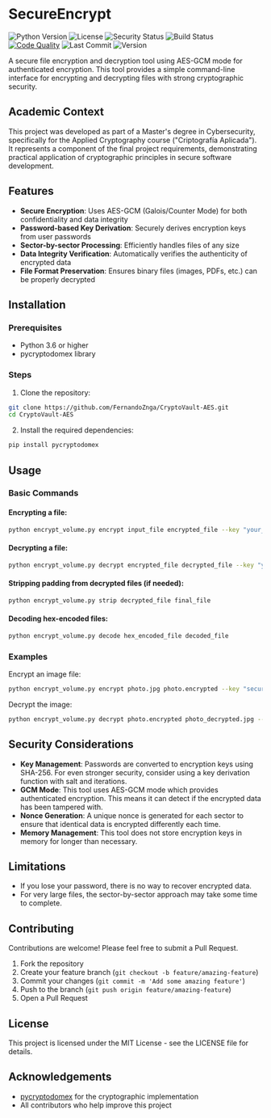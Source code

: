 # SecureEncrypt

![Python Version](https://img.shields.io/badge/python-3.6%2B-blue)
![License](https://img.shields.io/badge/license-MIT-green)
![Security Status](https://img.shields.io/badge/security-AES--GCM-brightgreen)
![Build Status](https://img.shields.io/badge/build-passing-brightgreen)
[![Code Quality](https://img.shields.io/badge/code--quality-A-brightgreen)](https://github.com/FernandoZnga/CryptoVault-AES)
![Last Commit](https://img.shields.io/github/last-commit/FernandoZnga/CryptoVault-AES?color=blue)
![Version](https://img.shields.io/badge/version-1.0.0-blue)

A secure file encryption and decryption tool using AES-GCM mode for authenticated encryption. This tool provides a simple command-line interface for encrypting and decrypting files with strong cryptographic security.

## Academic Context

This project was developed as part of a Master's degree in Cybersecurity, specifically for the Applied Cryptography course ("Criptografía Aplicada"). It represents a component of the final project requirements, demonstrating practical application of cryptographic principles in secure software development.

## Features

- **Secure Encryption**: Uses AES-GCM (Galois/Counter Mode) for both confidentiality and data integrity
- **Password-based Key Derivation**: Securely derives encryption keys from user passwords
- **Sector-by-sector Processing**: Efficiently handles files of any size
- **Data Integrity Verification**: Automatically verifies the authenticity of encrypted data
- **File Format Preservation**: Ensures binary files (images, PDFs, etc.) can be properly decrypted

## Installation

### Prerequisites

- Python 3.6 or higher
- pycryptodomex library

### Steps

1. Clone the repository:
```bash
git clone https://github.com/FernandoZnga/CryptoVault-AES.git
cd CryptoVault-AES
```

2. Install the required dependencies:
```bash
pip install pycryptodomex
```

## Usage

### Basic Commands

#### Encrypting a file:
```bash
python encrypt_volume.py encrypt input_file encrypted_file --key "your_password"
```

#### Decrypting a file:
```bash
python encrypt_volume.py decrypt encrypted_file decrypted_file --key "your_password"
```

#### Stripping padding from decrypted files (if needed):
```bash
python encrypt_volume.py strip decrypted_file final_file
```

#### Decoding hex-encoded files:
```bash
python encrypt_volume.py decode hex_encoded_file decoded_file
```

### Examples

Encrypt an image file:
```bash
python encrypt_volume.py encrypt photo.jpg photo.encrypted --key "secure_password_123"
```

Decrypt the image:
```bash
python encrypt_volume.py decrypt photo.encrypted photo_decrypted.jpg --key "secure_password_123"
```

## Security Considerations

- **Key Management**: Passwords are converted to encryption keys using SHA-256. For even stronger security, consider using a key derivation function with salt and iterations.
- **GCM Mode**: This tool uses AES-GCM mode which provides authenticated encryption. This means it can detect if the encrypted data has been tampered with.
- **Nonce Generation**: A unique nonce is generated for each sector to ensure that identical data is encrypted differently each time.
- **Memory Management**: This tool does not store encryption keys in memory for longer than necessary.

## Limitations

- If you lose your password, there is no way to recover encrypted data.
- For very large files, the sector-by-sector approach may take some time to complete.

## Contributing

Contributions are welcome! Please feel free to submit a Pull Request.

1. Fork the repository
2. Create your feature branch (`git checkout -b feature/amazing-feature`)
3. Commit your changes (`git commit -m 'Add some amazing feature'`)
4. Push to the branch (`git push origin feature/amazing-feature`)
5. Open a Pull Request

## License

This project is licensed under the MIT License - see the LICENSE file for details.

## Acknowledgements

- [pycryptodomex](https://github.com/Legrandin/pycryptodome) for the cryptographic implementation
- All contributors who help improve this project

